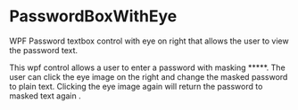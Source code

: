 # PasswordBoxWithEye
WPF Password textbox control with eye on right that allows the user to view the password text.

This wpf control allows a user to enter a password with masking *****. The user can click the eye image on the right and change the masked password to plain text. Clicking the eye image again will return the password to masked text again .
